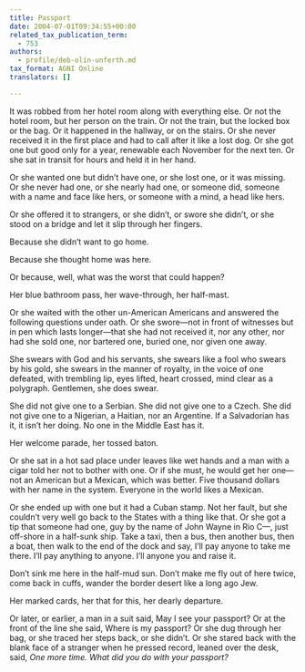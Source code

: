 ```yaml
---
title: Passport
date: 2004-07-01T09:34:55+00:00
related_tax_publication_term:
  - 753
authors:
  - profile/deb-olin-unferth.md
tax_format: AGNI Online
translators: []

---
```

It was robbed from her hotel room along with everything else. Or not the hotel room, but her person on the train. Or not the train, but the locked box or the bag. Or it happened in the hallway, or on the stairs. Or she never received it in the first place and had to call after it like a lost dog. Or she got one but good only for a year, renewable each November for the next ten. Or she sat in transit for hours and held it in her hand.

Or she wanted one but didn’t have one, or she lost one, or it was missing. Or she never had one, or she nearly had one, or someone did, someone with a name and face like hers, or someone with a mind, a head like hers.

Or she offered it to strangers, or she didn’t, or swore she didn’t, or she stood on a bridge and let it slip through her fingers.

Because she didn’t want to go home.

Because she thought home was here.

Or because, well, what was the worst that could happen?

Her blue bathroom pass, her wave-through, her half-mast.

Or she waited with the other un-American Americans and answered the following questions under oath. Or she swore—not in front of witnesses but in pen which lasts longer—that she had not received it, nor any other, nor had she sold one, nor bartered one, buried one, nor given one away.

She swears with God and his servants, she swears like a fool who swears by his gold, she swears in the manner of royalty, in the voice of one defeated, with trembling lip, eyes lifted, heart crossed, mind clear as a polygraph. Gentlemen, she does swear.

She did not give one to a Serbian. She did not give one to a Czech. She did not give one to a Nigerian, a Haitian, nor an Argentine. If a Salvadorian has it, it isn’t her doing. No one in the Middle East has it.

Her welcome parade, her tossed baton.

Or she sat in a hot sad place under leaves like wet hands and a man with a cigar told her not to bother with one. Or if she must, he would get her one—not an American but a Mexican, which was better. Five thousand dollars with her name in the system. Everyone in the world likes a Mexican.

Or she ended up with one but it had a Cuban stamp. Not her fault, but she couldn’t very well go back to the States with a thing like that. Or she got a tip that someone had one, guy by the name of John Wayne in Rio C—, just off-shore in a half-sunk ship. Take a taxi, then a bus, then another bus, then a boat, then walk to the end of the dock and say, I’ll pay anyone to take me there. I’ll pay anything to anyone. I’ll anyone you and raise it.

Don’t sink me here in the half-mud sun. Don’t make me fly out of here twice, come back in cuffs, wander the border desert like a long ago Jew.

Her marked cards, her that for this, her dearly departure.

Or later, or earlier, a man in a suit said, May I see your passport? Or at the front of the line she said, Where is my passport? Or she dug through her bag, or she traced her steps back, or she didn’t. Or she stared back with the blank face of a stranger when he pressed record, leaned over the desk, said, _One more time. What did you do with your passport?_